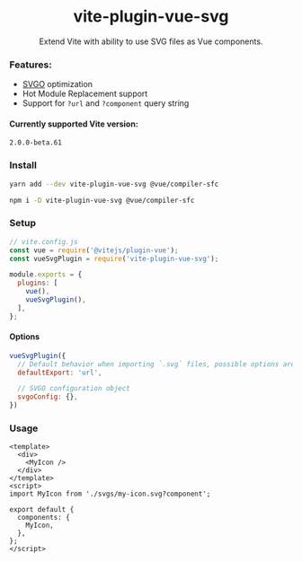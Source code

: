 <h1 align="center">vite-plugin-vue-svg</h1>
<p align="center">Extend Vite with ability to use SVG files as Vue components.</p>

### Features:
- [SVGO](https://github.com/svg/svgo) optimization
- Hot Module Replacement support
- Support for `?url` and `?component` query string

#### Currently supported Vite version:

<p><code>2.0.0-beta.61</code></p>

### Install

```bash
yarn add --dev vite-plugin-vue-svg @vue/compiler-sfc

npm i -D vite-plugin-vue-svg @vue/compiler-sfc
```

### Setup

```js
// vite.config.js
const vue = require('@vitejs/plugin-vue');
const vueSvgPlugin = require('vite-plugin-vue-svg');

module.exports = {
  plugins: [
    vue(),
    vueSvgPlugin(),
  ],
};
```

#### Options

```js
vueSvgPlugin({
  // Default behavior when importing `.svg` files, possible options are: 'url' and `component`
  defaultExport: 'url',

  // SVGO configuration object
  svgoConfig: {},
})
```

### Usage

```vue
<template>
  <div>
    <MyIcon />
  </div>
</template>
<script>
import MyIcon from './svgs/my-icon.svg?component';

export default {
  components: {
    MyIcon,
  },
};
</script>
```
